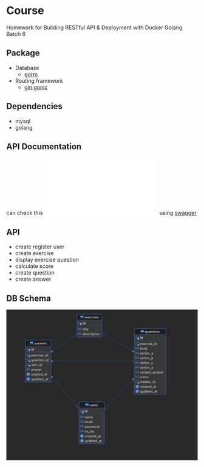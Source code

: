 # Course
Homework for Building RESTful API & Deployment with Docker Golang Batch 6

## Package
- Database
    - [gorm](https://gorm.io/)
- Routing framework
    - [gin gonic](https://gin-gonic.com/)

## Dependencies
- mysql
- golang

## API Documentation
can check this ![documentation](./openapi.json) using [swagger](https://editor.swagger.io/) 

## API
- create register user
- create exercise
- display exercise question
- calculate score
- create question
- create answer

## DB Schema
![db schema](./db_diagram.png)
